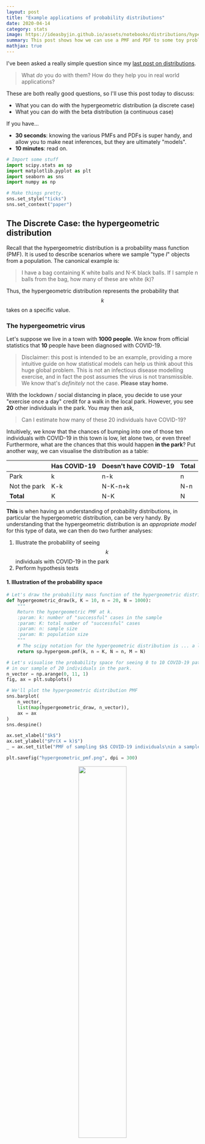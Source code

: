 ```yaml
---
layout: post
title: "Example applications of probability distributions"
date: 2020-04-14
category: stats
image: https://ideasbyjin.github.io/assets/notebooks/distributions/hypergeometric_pmf.png
summary: This post shows how we can use a PMF and PDF to some toy problems.
mathjax: true
---
```


I've been asked a really simple question since my [last post on distributions](../11/distributions.html). 
> What _do_ you do with them? How do they help you in real world applications?

These are both really good questions, so I'll use this post today to discuss:
* What you can do with the hypergeometric distribution (a discrete case)
* What you can do with the beta distribution (a continuous case)

If you have...
* **30 seconds**: knowing the various PMFs and PDFs is super handy, and allow you to make neat inferences, but they are
ultimately "models".  
* **10 minutes**: read on.


```python
# Import some stuff
import scipy.stats as sp
import matplotlib.pyplot as plt
import seaborn as sns
import numpy as np

# Make things pretty.
sns.set_style("ticks")
sns.set_context("paper")
```

## The Discrete Case: the hypergeometric distribution

Recall that the hypergeometric distribution is a probability mass function (PMF). It is used to describe scenarios where
we sample "type _I_" objects from a population. The canonical example is:
> I have a bag containing K white balls and N-K black balls. If I sample n balls from the bag, how many of these are white (k)?

Thus, the hypergeometric distribution represents the probability that $$k$$ takes on a specific value. 

### The hypergeometric virus
Let's suppose we live in a town with **1000 people**. We know from official statistics that **10** people have been
diagnosed with COVID-19.
> Disclaimer: this post is intended to be an example, providing a more intuitive guide on how statistical models can help
us think about this huge global problem. This is not an infectious disease modelling exercise, and in fact the post assumes
the virus is not transmissible. We know that's _definitely_ not the case. **Please stay home.**  

With the lockdown / social distancing in place, you decide to use your "exercise once a day" credit for a walk in the local park. However, you see **20** other individuals in the park. You may then ask,
> Can I estimate how many of these 20 individuals have COVID-19?

Intuitively, we know that the chances of bumping into one of those ten individuals with COVID-19 in this town is low,
let alone two, or even three! Furthermore, what are the chances that this would happen **in the park**? Put another way,
we can visualise the distribution as a table:

|      | Has COVID-19 | Doesn't have COVID-19 | Total | 
| ---- | -------  | --------------------- | ---------  |
| Park |   k      |         n-k           | n |
| Not the park | K-k |       N-K-n+k    | N-n |  
| **Total**       | K   |       N-K          | N   | 


**This** is when having an understanding of probability distributions, in particular the hypergeometric distribution, can be very handy. By understanding that the hypergeometric distribution is an _appropriate model_ for this type of data, we can then do two further analyses:

1. Illustrate the probability of seeing $$k$$ individuals with COVID-19 in the park
2. Perform hypothesis tests

#### 1. Illustration of the probability space


```python
# Let's draw the probability mass function of the hypergeometric distribution
def hypergeometric_draw(k, K = 10, n = 20, N = 1000):
    """
    Return the hypergeometric PMF at k.
    :param: k: number of "successful" cases in the sample
    :param: K: total number of "successful" cases
    :param: n: sample size
    :param: N: population size
    """
    # The scipy notation for the hypergeometric distribution is ... a little odd.
    return sp.hypergeom.pmf(k, n = K, N = n, M = N)

# Let's visualise the probability space for seeing 0 to 10 COVID-19 patients
# in our sample of 20 individuals in the park.
n_vector = np.arange(0, 11, 1)
fig, ax = plt.subplots()

# We'll plot the hypergeometric distribution PMF
sns.barplot(
    n_vector, 
    list(map(hypergeometric_draw, n_vector)), 
    ax = ax
)
sns.despine()

ax.set_xlabel("$k$")
ax.set_ylabel("$Pr(X = k)$")
_ = ax.set_title("PMF of sampling $k$ COVID-19 individuals\nin a sample of 20 people from a population of 1000")

plt.savefig("hypergeometric_pmf.png", dpi = 300)
```


<div style="text-align: center">
    <img src="/assets/notebooks/distributions/hypergeometric_pmf.png" width = "50%">
</div>


You'll notice two things here:
* In this hypothetical town, it is most likely (~80% probability) that _none_ of those 20 individuals in the park had COVID-19.
* The chance that one of those 20 has COVID-19 is around 15%. Anything more, the probability becomes almost negligible.

#### 2. A hypothesis test with the hypergeometric distribution

I'll assume you know what hypothesis tests are in this section, though a brief primer is provided at the Appendix below.
Given our scenario described above, we can formulate the following hypotheses:

* The _null_ hypothesis: the number of COVID-19 patients is distributed **randomly** between the park and everywhere else,
**according to the hypergeometric distribution**, as described in the table above.
* The _alternative_ hypothesis: the number of COVID-19 patients is higher in the park than elsewhere.

Going with our previous numbers of:
* 1000 people in the whole town
* 10 of whom have COVID-19
* 20 people were seen in the park

...suppose that **two** of those 20 individuals in the park were tested positive for COVID-19. 

Hypothesis tests then seek to quantify
> _How significant_ is this observation assuming that the null hypothesis **is true**?

Estimating the p-value is equivalent to getting the "area under the curve" of the hypergeometric distribution described above. 
> And in our example, it can be obtained by `1 - CDF(k-1)` where $$k$$ is 2.


```python
# Number of confirmed COVID-19 patients out of the 20
k = 2

# P-value calculation
p_value = 1 - sp.hypergeom.cdf(k-1, n = 10, N = 20, M = 1000)
print(f"The p-value is: {p_value}")

fig, ax = plt.subplots()


# Inset axis plot - inspired by https://scipython.com/blog/inset-plots-in-matplotlib/
from mpl_toolkits.axes_grid1.inset_locator import inset_axes, mark_inset
# Create an inset that is 40%/70% of the original plot size with some padding.
inner_ax = inset_axes(ax,  "40%", "70%" ,loc="lower right", borderpad=3)

n_vector = np.array(n_vector)
pmf_hypergeom = np.array(list(map(hypergeometric_draw, n_vector)))

# Plot the barplot of the main axis
sns.barplot(
    n_vector,
    pmf_hypergeom,
    ax = ax
)

# Plot the barplot of the inset
sns.barplot(
    n_vector, 
    pmf_hypergeom,
    ax = inner_ax,
    palette = ['#e3e3e3' if _ < k else '#ffd700' for _ in n_vector ]
)

inner_ax.set_xlim((1.5, 5.5))
inner_ax.set_ylim((0, 0.02))

ax.set_title("Hypergeometric Distribution PMF")
inner_ax.set_title("p-value: sum of all the yellow bars")

mark_inset(ax, inner_ax, loc1 = 2, loc2 = 4, fc = 'none', ec = '0.7', linestyle = '--')
sns.despine()

plt.savefig("inset_hypergeometric.png", dpi = 300)
```

    The p-value is: 0.015542413797821064



<div style="text-align: center">
    <img src="/assets/notebooks/distributions/inset_hypergeometric.png" width = "50%">
</div>


The p-value for this test is a low 0.0155! This means that, *if* the distribution of individuals with COVID-19 _was indeed random_ , **and** following the hypergeometric distribution, the probability of seeing **two** (or more) COVID-19 patients in the park is 0.0155. 

This gives us a safe bet to reject the null hypothesis. Now let's cover what we can do with knowing the distributions of continuous random variables.

## The Continuous Case: the beta distribution

Recall that the beta distribution is a probability distribution function (PDF). It is used to describe random variables whose values lie within 0 and 1. This makes it a pretty good choice for sampling percentages, probabilities, etc.

### Let's get some baskets
(Inspired by [Variance Explained](http://varianceexplained.org/statistics/beta_distribution_and_baseball/)) Let's switch topics for a second.

The COVID-19 lockdown has put the NBA season on hold, and the season has shut down. You're the general manager and tasked with drafting a player for the new season. We're considering drafting LaMelo Ball, who's currently playing in Australia (who knew?!)

It turns out that there [isn't that much data available for LaMelo Ball](https://basketball.realgm.com/player/LaMelo-Ball/Summary/103892),
so it's kind of difficult to extrapolate how good of a scorer he'll be when he comes to the NBA. One of the numbers that
represent a player's scoring efficiency is the field goal (FG) percentage, which is simply

$$ FG\% = \dfrac{\textrm{Shots Made}}{\textrm{Shots Attempted}} $$ 

The beta distribution is an appropriate model for estimating LaMelo's FG percentage as it is a value between 0 and 1!
With the beta distribution,  we can:

* Illustrate a possible distribution of LaMelo's true FG percentage
* Perform Bayesian inference

For this experiment we'll just use LaMelo's NBL numbers, but in the Appendix I'll explain some limitations of using this
type of data.

#### 1. Illustration of the probability space

Recall that the beta distribution is appropriate for representing random variables that are like percentages, and influenced
by two shape parameters: $$\alpha$$ and $$\beta$$.

What is the interpretation behind $$\alpha$$ and $$\beta$$? What's even an appropriate set of values for $$\alpha$$ and $$\beta$$
for this problem? Well, we can rely on two hints:

* Beta distributions with high $$\alpha$$ and low $$\beta$$ are negative-skewed (larger probabilities $$\rightarrow$$ higher
values of the PDF), and vice-versa.
* The expected value (average) of a beta distribution is

$$\mathbb{E} [ X ] = \dfrac{\alpha}{\alpha+\beta}$$

Look familiar? The $$\alpha$$ represents **shots made** and $$\beta$$ **shots missed**. In LaMelo's case, since he made 75 and
attempted 199 (thus missing 124) in his _single_ NBL season, we can use that to parameterise the beta distribution. 


```python
# Let's draw the probability distribution function of the beta distribution
def beta_draw(x, a, b):
    """
    Return the beta distribution PDF at k.
    :param: x: value between 0 and 1
    :param: a, b: shape parameters
    """
    # The scipy notation for the hypergeometric distribution is ... a little odd.
    return sp.beta.pdf(x, a = a, b = b)

fig, ax = plt.subplots()
possible_percentages = np.arange(0.2, 0.51, 0.005)

fg_made = 75
fg_missed = 199-75

beta_vals = list(map(lambda x: beta_draw(x, a = fg_made, b = fg_missed), possible_percentages))
max_value = possible_percentages[np.argmax(beta_vals)]

print("The FG% with the highest density is {:.2f}".format(max_value))

# We'll plot the beta distribution PDF
sns.lineplot(possible_percentages, beta_vals, ax = ax)
plt.axvline(max_value, ymin = 0.05, ymax = 0.95, color = '#e8291c', linestyle = '--')
sns.despine()

# Some decorative stuff
ax.set_xlabel("FG%")
ax.set_ylabel("Density")
_ = ax.set_title("PDF of LaMelo Ball's field goal percentage")

plt.savefig("beta_pdf.png", dpi = 300)
```

    The FG% with the highest density is 0.38


<div style="text-align: center">
    <img src="/assets/notebooks/distributions/beta_pdf.png" width = "50%">
</div>

#### 2. Bayesian Inference on Field Goals

Now that we know the beta distribution of LaMelo's FG percentage, we can use it as a prior for Bayesian inference. Recall
that Bayesian inference can be formulated as shown below; 

$$ Posterior(FG\%|Data) \propto Prior(FG\%) \times Likelihood(Data) $$

This framework allows us to **estimate** the true field goal percentage by combining our prior distribution with some
observed data. (Side note: this observed data would come from a binomial distribution!)

However, as we _don't_ have observations, let's generate some random numbers as our "observed" FGs that are made over 82 games of a "typical" NBA season.


```python
import pymc3 as pm

# LaMelo attempts about 16 shots a game (199 shots / 12 games)
# As a rookie, he'll probably attempt fewer shots over an 82 game season, so let's use 12.
np.random.seed(42)
pseudo_obs = sp.randint.rvs(0, 12, size = 82)

with pm.Model() as model:
    # Establish the prior
    field_goal_percentage = pm.Beta("FG", alpha = 75, beta = 199-75)
    
    # Set the binomial distribution to model baskets made with 12 shots attempted per game
    field_goal_data = pm.Binomial("Baskets", n = 12, p = field_goal_percentage, observed = pseudo_obs)

    # Run the metropolis-hastings algorithm
    step = pm.Metropolis()
    
    # Sample the trace
    trace = pm.sample(10000, step = step, cores=1)
```

    Sequential sampling (2 chains in 1 job)
    Metropolis: [FG]
    Sampling chain 0, 0 divergences: 100%|██████████| 10500/10500 [00:01<00:00, 8902.08it/s]
    Sampling chain 1, 0 divergences: 100%|██████████| 10500/10500 [00:01<00:00, 9060.07it/s]
    The number of effective samples is smaller than 10% for some parameters.


Now let's visualise the posterior after the PyMC run:

<div style="text-align: center">
    <img src="/assets/notebooks/distributions/posterior_distribution.png" width = "80%">
</div>

```python
fig, (ax, ax2) = plt.subplots(1,2)

# Plot the pseudo-observations to give context
ax.hist(pseudo_obs, bins = np.arange(0,13,2), color = '#77dd77')
ax.set_title("Distribution of pseudo-observed field goals")

# Prior distribution
possible_percentages = np.arange(0.2, 0.55, 0.001)
prior = list(map(lambda x: beta_draw(x, a = 75, b = 199-75), possible_percentages))

# Plot the prior
ax2.plot(possible_percentages, prior, label = 'Prior distribution')

# Plot the posterior
posterior_density = [sp.gaussian_kde(trace['FG']).evaluate(_) for _ in possible_percentages]
ax2.plot(possible_percentages, posterior_density, label = "Posterior distribution")

max_value_prior = possible_percentages[np.argmax(prior)]
max_value_posterior = possible_percentages[np.argmax(posterior_density)]

print("The FG% with the highest density in the prior distribution is {:.2f}".format(max_value_prior))
print("The FG% with the highest density in the posterior distribution is {:.2f}".format(max_value_posterior))

sns.despine()
ax2.set_xlim((0.25, 0.55))

ax2.set_xlabel("FG%")
ax2.set_ylabel("Density")
_ = ax2.set_title("PDF of LaMelo Ball's FG percentage")
_ = ax2.legend(loc='upper left')

fig.set_size_inches((10,5))
plt.savefig("posterior_distribution.png", dpi = 300)
```

    The FG% with the highest density in the prior distribution is 0.38
    The FG% with the highest density in the posterior distribution is 0.47



Hopefully this gives you a brief insight into how knowing different probability distributions can be useful for an aspiring data scientist. 

In practice, data doesn't necessarily conform to a known probability distribution's shape - for example, data can be
bi-modal (traffic jams tend to happen closer to 9AM and just after 5PM). Probability distributions are intended to guide
your reasoning more than anything else! Have fun with it, experiment, and learn.

### Appendix

#### What are hypothesis tests?

You may have heard of tests like the $$t$$-test before; tests like these are used to measure the significance of some observed lab results.

Hypothesis tests aim to quantify the _extremity_ of a particular observation under the assumption that some "null" hypothesis is **true**. The extremity is measured as a probability -- the beloved (or despised) **p-value**.

To break it down:

| Term | Definition | Example(s) |
| ---- | ---------- | ------- | 
| Hypothesis test | A test to measure extremity of an observation | $$t$$-test, $$\chi^2$$ tests, ANOVA.... |
| Null hypothesis | Some default position regarding the nature of the random variable | "The data is distributed randomly" |
| Alternative hypothesis | Usually counteracts the null | "The data is not distributed randomly" |

Hypothesis tests are defined by the probability distribution of the null hypothesis. For example, the $$t$$-test is the $$t$$-test
because the null hypothesis assumes that the $$t$$ statistic follows Student's $$t$$-distribution. Similarly, the $$\chi^2$$
test for independence assumes that the test statistic follows a $$\chi^2$$ distribution.  

#### The LaMelo ball experiment

While there isn't much data out there for LaMelo Ball, we know that his brother Lonzo is in the NBA! Assuming that, as point guards, both he and his brother Lonzo play similarly, we can potentially combine the data from Lonzo and LaMelo to **estimate LaMelo's field goal percentage in the NBA**.

However, we would have to...
* Assume that Lonzo and LaMelo play so similarly that their field goal percentages should be more or less similar.
* Assume that it is just as easy to get a field goal in the NBA and the NBL
* Assume that season-by-season field goal percentages are more or less the same

Once those assumptions are OK to take, we can then use LaMelo's Australian NBL field goal percentage as a prior, then use Lonzo's NBA numbers to compute a posterior distribution.
